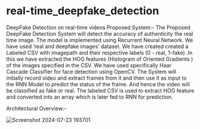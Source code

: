 # real-time_deepfake_detection
DeepFake Detection on real-time videos
Proposed System:-
The Proposed DeepFake Detection System will detect the accuracy of authenticity the real time image.
The model is implemented using Recurrent Neural Network. We have used ’real and deepfake images’
dataset. We have created created a Labeled CSV with imagepath and their respective labels (0 - real,
1-fake) .In this we have extracted the HOG features (Histogram of Oriented Gradients ) of the images
specified in the CSV. We have used specifically Haar Cascade Classifier for face detection using OpenCV.
The System will initially record video and extract frames from it and then use it as input to the RNN
Model to predict the status of the frame. And hence the video will be classified as fake or real. The labeled
CSV is used to extract HOG feature and converted into an array which is later fed to RNN for prediction.


Architectural Overview:-


![Screenshot 2024-07-23 193701](https://github.com/user-attachments/assets/4495348a-6234-422d-b370-6df9d77d1ba6)
